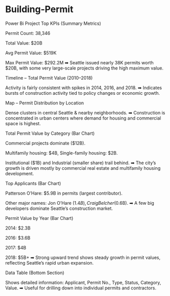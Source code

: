 # Building-Permit
Power Bi Project
Top KPIs (Summary Metrics)

Permit Count: 38,346

Total Value: $20B

Avg Permit Value: $519K

Max Permit Value: $292.2M
➡ Seattle issued nearly 38K permits worth $20B, with some very large-scale projects driving the high maximum value.

Timeline – Total Permit Value (2010–2018)

Activity is fairly consistent with spikes in 2014, 2016, and 2018.
➡ Indicates bursts of construction activity tied to policy changes or economic growth.

Map – Permit Distribution by Location

Dense clusters in central Seattle & nearby neighborhoods.
➡ Construction is concentrated in urban centers where demand for housing and commercial space is highest.

Total Permit Value by Category (Bar Chart)

Commercial projects dominate ($12B).

Multifamily housing: $4B, Single-family housing: $2B.

Institutional ($1B) and Industrial (smaller share) trail behind.
➡ The city’s growth is driven mostly by commercial real estate and multifamily housing development.

Top Applicants (Bar Chart)

Patterson O’Hare: $5.9B in permits (largest contributor).

Other major names: Jon O’Hare ($1.4B), Craig Belcher ($0.6B).
➡ A few big developers dominate Seattle’s construction market.

Permit Value by Year (Bar Chart)

2014: $2.3B

2016: $3.6B

2017: $4B

2018: $5B+
➡ Strong upward trend shows steady growth in permit values, reflecting Seattle’s rapid urban expansion.

Data Table (Bottom Section)

Shows detailed information: Applicant, Permit No., Type, Status, Category, Value.
➡ Useful for drilling down into individual permits and contractors.
